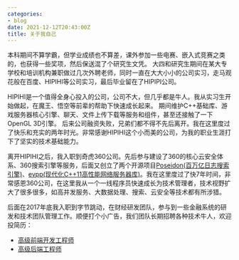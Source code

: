 ```yaml
---
categories:
- blog
date: 2021-12-12T20:43:00Z
title: 关于我自己
---
```


本科期间不算学霸，但学业成绩也不算差，课外参加一些电赛、嵌入式竞赛之类的，也获得一些奖项，然后保送混了个研究生文凭。
大四和研究生期间在某大专学校和培训机构兼职做过几次外聘老师，同时一直在大大小小的公司实习，走马观花般在百度、HIPIHI等公司实习，最后毕业留在了HIPIPI公司。

HIPIHI是一个值得全身心投入的公司，公司不大，但几乎都是牛人。我从实习生开始做起，在魔王、悟空等前辈的帮助下快速成长起来。
期间维护C++基础库、游戏服务器核心引擎、聊天、文件上传下载等服务和组件，甚至还接触了一下OpenGL 3D引擎。
后来公司融资失败，兄弟们都不得不先后离开。我在这里度过了快乐和充实的两年时光。非常感谢HIPIHI这个小而美的公司，为我的职业生涯打下了坚实的技术基础能力。

离开HIPIHI之后，我入职到奇虎360公司。先后参与建设了360的核心云安全体系、360搜索引擎等服务，后面又创立了两个开源项目[Poseidon(百万亿日志搜索引擎)](https://github.com/qihoo360/poseidon)、[evpp(现代化C++11高性能网络服务器库)](https://github.com/qihoo360/evpp)。我在这里度过了快7年时间，非常感恩360公司，在这里我从一个一线程序员快速成长为技术管理者，技术视野扩大了很多很多，如高并发服务、大数据处理、搜索、云安全等技术都有所涉猎。

后面在2017年底我入职到字节跳动，在财经研发团队，参与到一些金融系统的研发和技术团队管理工作。顺便打个小广告，我们团队长期招聘各种技术牛人，欢迎投简历：

   * [高级前端开发工程师](https://job.toutiao.com/s/RctcfHV)
   * [高级后端工程师](https://job.toutiao.com/s/RctchtS)

